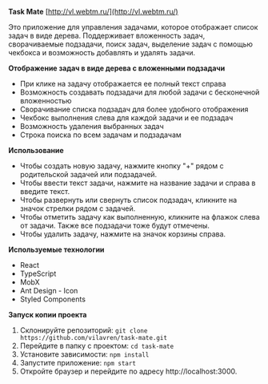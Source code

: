 **Task Mate**
[http://vl.webtm.ru/](http://vl.webtm.ru/)

Это приложение для управления задачами, которое отображает список задач в виде дерева.
Поддерживает вложенность задач, сворачиваемые подзадачи, поиск задач, выделение задач с помощью чекбокса и возможность добавлять и удалять задачи.

**Отображение задач в виде дерева с вложенными подзадачи**

- При клике на задачу отображается ее полный текст справа
- Возможность создавать подзадачи для любой задачи с бесконечной вложенностью
- Сворачивание списка подзадач для более удобного отображения
- Чекбокс выполнения слева для каждой задачи и ее подзадач
- Возможность удаления выбранных задач
- Строка поиска по всем задачам и подзадачам

**Использование**

- Чтобы создать новую задачу, нажмите кнопку "+" рядом с родительской задачей или подзадачей.
- Чтобы ввести текст задачи, нажмите на название задачи и справа в введите текст.
- Чтобы развернуть или свернуть список подзадач, кликните на значок стрелки рядом с задачей.
- Чтобы отметить задачу как выполненную, кликните на флажок слева от задачи. Также все подзадачи тоже будут отмечены.
- Чтобы удалить задачу, нажмите на значок корзины справа.

**Используемые технологии**

- React
- TypeScript
- MobX
- Ant Design - Icon
- Styled Components

**Запуск копии проекта**

1. Склонируйте репозиторий:
   `git clone https://github.com/vilavren/task-mate.git`
2. Перейдите в папку с проектом:
   `cd task-mate`
3. Установите зависимости:
   `npm install`
4. Запустите приложение:
   `npm start`
5. Откройте браузер и перейдите по адресу http://localhost:3000.
